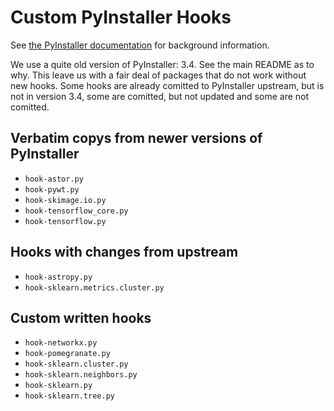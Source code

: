# Custom PyInstaller Hooks
See [the PyInstaller
documentation](https://pyinstaller.readthedocs.io/en/stable/hooks.html) for
background information.

We use a quite old version of PyInstaller: 3.4. See the main README as to why.
This leave us with a fair deal of packages that do not work without new hooks.
Some hooks are already comitted to PyInstaller upstream, but is not in version
3.4, some are comitted, but not updated and some are not comitted.

## Verbatim copys from newer versions of PyInstaller

- `hook-astor.py`
- `hook-pywt.py`
- `hook-skimage.io.py`
- `hook-tensorflow_core.py`
- `hook-tensorflow.py`

## Hooks with changes from upstream

- `hook-astropy.py`
- `hook-sklearn.metrics.cluster.py`

## Custom written hooks

- `hook-networkx.py`
- `hook-pomegranate.py`
- `hook-sklearn.cluster.py`
- `hook-sklearn.neighbors.py`
- `hook-sklearn.py`
- `hook-sklearn.tree.py`
